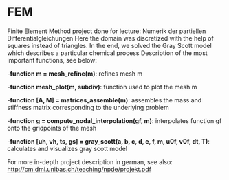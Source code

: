 # FEM
Finite Element Method project done for lecture: Numerik der partiellen Differentialgleichungen
Here the domain was discretized with the help of squares instead of triangles. In the end, we solved the Gray Scott model which describes a particular chemical process
Description of the most important functions, see below:

-__function m = mesh_refine(m)__: refines mesh m

-__function mesh_plot(m, subdiv)__: function used to plot the mesh m

-__function [A, M] = matrices_assemble(m)__: assembles the mass and stiffness matrix corresponding to the underlying problem

-__function g = compute_nodal_interpolation(gf, m)__: interpolates function gf onto the gridpoints of the mesh

-__function [uh, vh, ts, gs] = gray_scott(a, b, c, d, e, f, m, u0f, v0f, dt, T)__: calculates and visualizes gray scott model

For more in-depth project description in german, see also: http://cm.dmi.unibas.ch/teaching/npde/projekt.pdf





